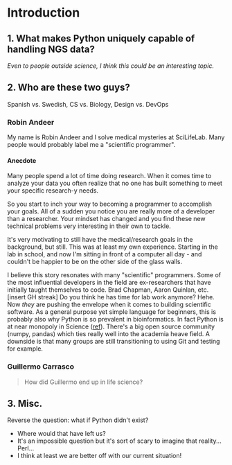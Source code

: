 # Introduction

## 1. What makes Python uniquely capable of handling NGS data?
*Even to people outside science, I think this could be an interesting topic.*

## 2. Who are these two guys?
Spanish vs. Swedish, CS vs. Biology, Design vs. DevOps

### Robin Andeer
My name is Robin Andeer and I solve medical mysteries at SciLifeLab. Many people would probably label me a "scientific programmer".

#### Anecdote
Many people spend a lot of time doing research. When it comes time to analyze your data you often realize that no one has built something to meet your specific research-y needs.

So you start to inch your way to becoming a programmer to accomplish your goals. All of a sudden you notice you are really more of a developer than a researcher. Your mindset has changed and you find these new technical problems very interesting in their own to tackle.

It's very motivating to still have the medical/research goals in the background, but still. This was at least my own experience. Starting in the lab in school, and now I'm sitting in front of a computer all day - and couldn't be happier to be on the other side of the glass walls.

I believe this story resonates with many "scientific" programmers. Some of the most influential developers in the field are ex-researchers that have initially taught themselves to code. Brad Chapman, Aaron Quinlan, etc. [insert GH streak] Do you think he has time for lab work anymore? Hehe. Now *they* are pushing the envelope when it comes to building scientific software. As a general purpose yet simple language for beginners, this is probably also why Python is so prevalent in bioinformatics. In fact Python is at near monopoly in Science ([ref][monopoly]). There's a big open source community (numpy, pandas) which ties really well into the academia heave field. A downside is that many groups are still transitioning to using Git and testing for example.

### Guillermo Carrasco

> How did Guillermo end up in life science?

## 3. Misc.
Reverse the question: what if Python didn't exist?
  - Where would that have left us?
  - It's an impossible question but it's sort of scary to imagine that reality... Perl...
  - I think at least we are better off with our current situation!


[monopoly]: http://news.kynosarges.org/2015/04/05/programming-languages-in-2014/
